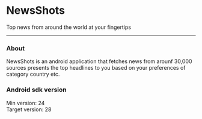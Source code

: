 # NewsShots
Top news from around the world at your fingertips

-------------
### About
NewsShots is an android application that fetches news from arounf 30,000 sources presents the top headlines to you based on your preferences of category country etc.

### Android sdk version
Min version: 24  
Target version: 28

